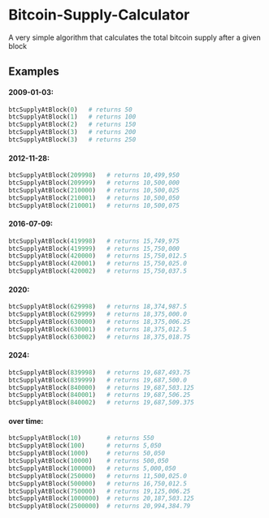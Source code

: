 # Bitcoin-Supply-Calculator

A very simple algorithm that calculates the total bitcoin supply after a given block

## Examples

#### 2009-01-03:
```python
btcSupplyAtBlock(0)   # returns 50
btcSupplyAtBlock(1)   # returns 100
btcSupplyAtBlock(2)   # returns 150
btcSupplyAtBlock(3)   # returns 200
btcSupplyAtBlock(3)   # returns 250
```

#### 2012-11-28:
```python
btcSupplyAtBlock(209998)   # returns 10,499,950
btcSupplyAtBlock(209999)   # returns 10,500,000
btcSupplyAtBlock(210000)   # returns 10,500,025
btcSupplyAtBlock(210001)   # returns 10,500,050
btcSupplyAtBlock(210001)   # returns 10,500,075
```

#### 2016-07-09:
```python
btcSupplyAtBlock(419998)   # returns 15,749,975
btcSupplyAtBlock(419999)   # returns 15,750,000
btcSupplyAtBlock(420000)   # returns 15,750,012.5
btcSupplyAtBlock(420001)   # returns 15,750,025.0
btcSupplyAtBlock(420002)   # returns 15,750,037.5
```

#### 2020:
```python
btcSupplyAtBlock(629998)   # returns 18,374,987.5
btcSupplyAtBlock(629999)   # returns 18,375,000.0
btcSupplyAtBlock(630000)   # returns 18,375,006.25
btcSupplyAtBlock(630001)   # returns 18,375,012.5
btcSupplyAtBlock(630002)   # returns 18,375,018.75
```

#### 2024:
```python
btcSupplyAtBlock(839998)   # returns 19,687,493.75
btcSupplyAtBlock(839999)   # returns 19,687,500.0
btcSupplyAtBlock(840000)   # returns 19,687,503.125
btcSupplyAtBlock(840001)   # returns 19,687,506.25
btcSupplyAtBlock(840002)   # returns 19,687,509.375
```

#### over time:
```python
btcSupplyAtBlock(10)       # returns 550
btcSupplyAtBlock(100)      # returns 5,050
btcSupplyAtBlock(1000)     # returns 50,050
btcSupplyAtBlock(10000)    # returns 500,050
btcSupplyAtBlock(100000)   # returns 5,000,050
btcSupplyAtBlock(250000)   # returns 11,500,025.0
btcSupplyAtBlock(500000)   # returns 16,750,012.5
btcSupplyAtBlock(750000)   # returns 19,125,006.25
btcSupplyAtBlock(1000000)  # returns 20,187,503.125
btcSupplyAtBlock(2500000)  # returns 20,994,384.79
```